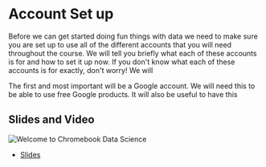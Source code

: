 # Account Set up

Before we can get started doing fun things with data we need to make sure you are set up to use all of the different accounts that you will need throughout the course. We will tell you briefly what each of these accounts is for and how to set it up now. If you don't know what each of these accounts is for exactly, don't worry! We will 

The first and most important will be a Google account. We will need this to be able to use free Google products. It will also be useful to have this 

## Slides and Video

![Welcome to Chromebook Data Science](https://www.youtube.com/watch?v=ZuHiwgVozKo)

* [Slides](https://docs.google.com/presentation/d/18q2gRHXGZxBL7pSWcQg_HThmgoo5qDeO9O372QkAnYU/edit?usp=sharing)


